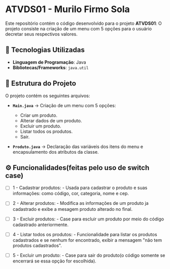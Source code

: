 # ATVDS01 - Murilo Firmo Sola

Este repositório contém o código desenvolvido para o projeto **ATVDS01**:
O projeto consiste na criação de um menu com 5 opções para o usuário decretar seus respectivos valores.

## 🚀 Tecnologias Utilizadas

- **Linguagem de Programação**: Java
- **Bibliotecas/Frameworks**: `java.util`

## 📁 Estrutura do Projeto

O projeto contém os seguintes arquivos:

- **`Main.java`** → Criação de um menu com 5 opções: 
     - Criar um produto. 
     - Alterar dados de um produto.
     - Excluir um produto.
     - Listar todos os produtos.
     - Sair.
      

- **`Produto.java`** → Declaração das variáveis dos itens do menu e encapsulamento dos atributos da classe.

## ⚙️ Funcionalidades(feitas pelo uso de switch case)

- [ ] 1 - Cadastrar produtos: - Usada para cadastrar o produto e suas informações: como código, cor, categoria, nome e cep.
- [ ] 2 - Alterar produtos: - Modifica as informações de um produto ja cadastrado e exibe a mesagem produto alterado no final.
- [ ] 3 - Excluir produtos: - Case para escluir um produto por meio do código cadastrado anteriormente.
- [ ] 4 - Listar todos os produtos: - Funcionalidade para listar os produtos cadastrados e se nenhum for encontrado, exibir a mensagem "não tem produtos cadastrados".
- [ ] 5 - Excluir um produto: - Case para sair do produto(o código somente se encerrará se essa opção for escolhida).

